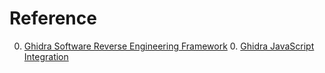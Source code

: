 # Reference

0. [Ghidra Software Reverse Engineering Framework](https://github.com/NationalSecurityAgency/ghidra)
   0. [Ghidra JavaScript Integration](https://github.com/vaguue/Ghidra.js)

